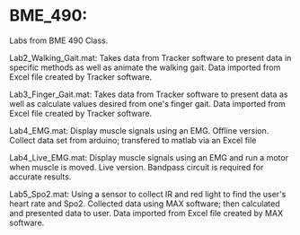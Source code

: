# BME_490:
Labs from BME 490 Class.

Lab2_Walking_Gait.mat:
Takes data from Tracker software to present data in specific methods as well as animate the walking gait. 
Data imported from Excel file created by Tracker software.

Lab3_Finger_Gait.mat:
Takes data from Tracker software to present data as well as calculate values desired from one's finger gait. 
Data imported from Excel file created by Tracker software.

Lab4_EMG.mat:
Display muscle signals using an EMG. Offline version.
Collect data set from arduino; transfered to matlab via an Excel file

Lab4_Live_EMG.mat:
Display muscle signals using an EMG and run a motor when muscle is moved. Live version.
Bandpass circuit is required for accurate results.

Lab5_Spo2.mat:
Using a sensor to collect IR and red light to find the user's heart rate and Spo2. Collected data using MAX software; 
then calculated and presented data to user. Data imported from Excel file created by MAX software.

